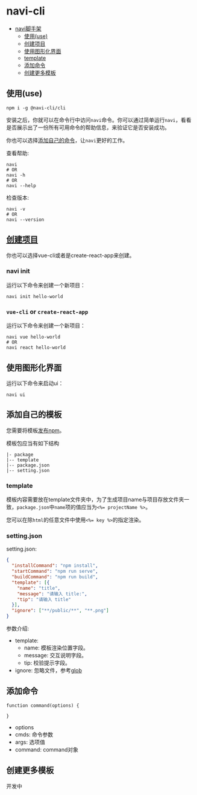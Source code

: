 # navi-cli

- [navi脚手架](#navi脚手架)
  - [使用(use)](#使用(use))
  - [创建项目](#创建项目)
  - [使用图形化界面](#使用图形化界面)
  - [template](#template)
  - [添加命令](#添加命令)
  - [创建更多模板](#创建更多模板)

## 使用(use)

```shell
npm i -g @navi-cli/cli
```

安装之后，你就可以在命令行中访问`navi`命令。你可以通过简单运行`navi`，看看是否展示出了一份所有可用命令的帮助信息，来验证它是否安装成功。

你也可以选择[添加自己的命令](#添加命令)，让`navi`更好的工作。

查看帮助:
```shell
navi
# OR
navi -h
# OR
navi --help
```

检查版本:
```shell
navi -v
# OR
navi --version
```

## [创建项目](#创建项目)

你也可以选择vue-cli或者是create-react-app来创建。

### navi init
运行以下命令来创建一个新项目：
```shell
navi init hello-world
```

### `vue-cli` or `create-react-app`
运行以下命令来创建一个新项目：
```shell
navi vue hello-world
# OR
navi react hello-world
```

## 使用图形化界面

运行以下命令来启动ui：
```shell
navi ui
```

## 添加自己的模板

您需要将模板[发布npm](https://docs.npmjs.com/cli/v6/commands/npm-publish)。

模板包应当有如下结构
```
|- package
|-- template
|-- package.json
|-- setting.json
```
### template

模板内容需要放在template文件夹中，为了生成项目name与项目存放文件夹一致，`package.json`中`name`项的值应当为`<%= projectName %>`。

您可以在除`html`的任意文件中使用`<%= key %>`的指定渲染。

### setting.json

setting.json:
```JSON
{
  "installCommand": "npm install",
  "startCommand": "npm run serve",
  "buildCommand": "npm run build",
  "template": [{
    "name": "title",
    "message": "请输入 title:",
    "tip": "请输入 title"
  }],
  "ignore": ["**/public/**", "**.png"]
}
```
参数介绍:

- template:
  - name: 模板渲染位置字段。
  - message: 交互说明字段。
  - tip: 校验提示字段。
- ignore: 忽略文件，参考[glob](https://github.com/isaacs/node-glob)

## 添加命令

```JS
function command(options) {

}
```
- options
 - cmds: 命令参数
 - args: 选项值
 - command: command对象

## 创建更多模板

开发中
